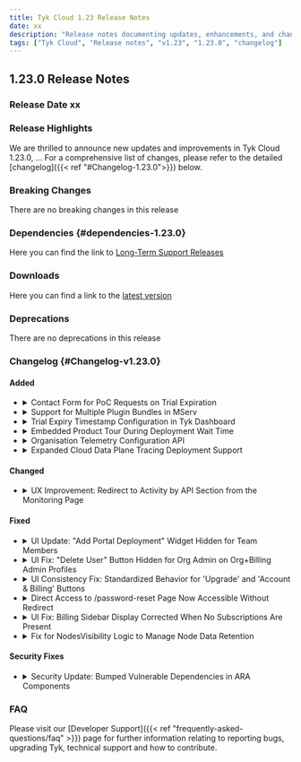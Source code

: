 ```yaml
---
title: Tyk Cloud 1.23 Release Notes
date: xx
description: "Release notes documenting updates, enhancements, and changes for Tyk Cloud version 1.23"
tags: ["Tyk Cloud", "Release notes", "v1.23", "1.23.0", "changelog"]
---
```


## 1.23.0 Release Notes

### Release Date xx

### Release Highlights

We are thrilled to announce new updates and improvements in Tyk Cloud 1.23.0, ... For a comprehensive list of changes, please refer to the detailed [changelog]({{< ref "#Changelog-1.23.0">}}) below.

### Breaking Changes
<!-- Required. Use the following statement if there are no breaking changes, or explain if there are -->

There are no breaking changes in this release

### Dependencies {#dependencies-1.23.0}

Here you can find the link to [Long-Term Support Releases](https://tyk.io/docs/developer-support/special-releases-and-features/long-term-support-releases/)

### Downloads

Here you can find a link to the [latest version](https://github.com/TykTechnologies/mserv/releases/latest)

### Deprecations
<!-- Required. Use the following statement if there are no deprecations, or explain if there are -->
There are no deprecations in this release

### Changelog {#Changelog-v1.23.0}
<!-- Required. The change log should include the following ordered set of sections below that briefly summarise the features, updates and fixed issues of the release.
Here it is important to explain the benefit of each changelog item. As mentioned by James in a previous Slack message (https://tyktech.slack.com/archives/C044R3ZTN6L/p1686812207060839?thread_ts=1686762128.651249&cid=C044R3ZTN6L):
"...it is important to document the customer impact for the work delivered, so we can share it with prospects/install base. For example:
"New Chart delivers x and y benefit to a and b customer use cases. The business impact for them will be this and that" -->

#### Added
<!-- This section should be a bullet point list of new features. Explain:
- The purpose of the new feature
- How does the new feature benefit users?
- Link to documentation of the new feature
- For OSS - Link to the corresponding issue if possible on GitHub to allow the users to see further info.
Each change log item should be expandable. The first line summarises the changelog entry. It should be then possible to expand this to reveal further details about the changelog item. This is achieved using HTML as shown in the example below. -->

<ul>
  <li>
    <details>
      <summary>
        Contact Form for PoC Requests on Trial Expiration
      </summary>
      We've added a HubSpot contact form to facilitate contacting Tyk for a Proof of Concept (PoC) when a trial expires. This new form makes it easier to connect with our team and explore further options once   
      the trial period ends.
    </details>
  </li>

  <li>
    <details>
      <summary>
        Support for Multiple Plugin Bundles in MServ
      </summary>
      MServ now supports multiple plugin bundles, allowing users to manage and deploy various binaries for different plugins. This enhancement provides greater flexibility in plugin configuration and deployment 
      within MServ.
    </details>
  </li>

  <li>
    <details>
      <summary>
        Trial Expiry Timestamp Configuration in Tyk Dashboard 
      </summary>
This update introduces a new configuration option in the Tyk Dashboard to display the remaining trial time for users. With the trial flow now starting directly on the Tyk Dashboard, users can monitor their trial period effectively
    </details>
  </li>

  <li>
    <details>
      <summary>
        Embedded Product Tour During Deployment Wait Time
      </summary>
      We have added an embedded interactive product tour within the deployment screen to guide users through the Tyk Dashboard while they wait for their deployment to complete. This tour provides an overview of key features, helping users explore what they can do next in the dashboard.
    </details>
  </li>

  <li>
    <details>
      <summary>
        Organisation Telemetry Configuration API
      </summary>
A new API endpoint has been implemented for Tyk Cloud that enables organization admins to manage observability provider configurations. This API allows admins to set up, update, view, and delete configurations for OpenTelemetry integrations, providing flexibility in exporting telemetry data from their Tyk Cloud deployments. This is part of a broader Tyk 
    </details>
  </li>

  <li>
    <details>
      <summary>
        Expanded Cloud Data Plane Tracing Deployment Support
      </summary>
The Cloud Data Plane (CDP) deployer has been updated to allow Tyk Cloud users to enable or disable OpenTelemetry tracing in their Tyk Gateway deployments. This feature is in line with Tyk's initiative to improve API observability for SaaS customers and aid in troubleshooting APIs through integrated OpenTelemetry tracing.
    </details>
  </li>
  

  
</ul>

#### Changed
<!-- This should be a bullet-point list of updated features. Explain:
- Why was the update necessary?
- How does the update benefit users?
- Link to documentation of the updated feature
- For OSS - Link to the corresponding issue if possible on GitHub to allow the users to see further info.
Each change log item should be expandable. The first line summarises the changelog entry. It should be then possible to expand this to reveal further details about the changelog item. This is achieved using HTML as shown in the example below. -->

<ul>
  <li>
    <details>
      <summary>
        UX Improvement: Redirect to Activity by API Section from the Monitoring Page
      </summary>
      Users are now redirected to the "Activity by API" section in the Tyk Dashboard upon clicking on the Control Plane (CP) name within the Cloud Monitoring page. This update provides a more seamless 
      transition for users needing detailed activity insights directly from the monitoring interface.
    </details>
  </li>
  
</ul>

#### Fixed
<!-- This section should be a bullet point list that describes the issues fixed in the release. For each fixed issue explain:
- What problem the issue caused
- How was the issue fixed
- Link to (new) documentation created as a result of a fix. For example, a new configuration parameter may have been introduced and documented for the fix
- For OSS - Link to the corresponding issue if possible on GitHub to allow the users to see further info.
Each change log item should be expandable. The first line summarises the changelog entry. It should be then possible to expand this to reveal further details about the changelog item. This is achieved using HTML as shown in the example below. -->

<ul>
  <li>
    <details>
      <summary>
        UI Update: "Add Portal Deployment" Widget Hidden for Team Members
      </summary>
      The "Add Portal Deployment" widget on the Environment page is now hidden for team members, providing a cleaner and more tailored UI experience by limiting portal management options to authorized roles 
      only.
    </details>
  </li>

  <li>
    <details>
      <summary>
        UI Fix: "Delete User" Button Hidden for Org Admin on Org+Billing Admin Profiles
      </summary>
      We have hidden the "Delete User" button for Org Admins when viewing Org+Billing Admin profiles on the Teams page. Previously, Org Admins could see this button but would encounter an error message, "operation on this class is not permitted," when attempting deletion.
    </details>
  </li>

  <li>
    <details>
      <summary>
        UI Consistency Fix: Standardized Behavior for 'Upgrade' and 'Account & Billing' Buttons
      </summary>
We have standardized the behavior for accessing the billing app through the 'Upgrade' and 'Account & Billing' buttons. Previously, clicking the 'Upgrade' button opened the billing app in a new tab, while 'Account & Billing' opened it in the same tab. Now, both buttons open the billing app consistently in the same way
    </details>
  </li>


  <li>
    <details>
      <summary>
        Direct Access to /password-reset Page Now Accessible Without Redirect
      </summary>
Fixed an issue where accessing the /password-reset page directly redirected users to the login page. Now, users can navigate directly to the /password-reset page without being redirected, providing a consistent experience for password-reset requests regardless of how the page is accessed.
    </details>
  </li>

  <li>
    <details>
      <summary>
        UI Fix: Billing Sidebar Display Corrected When No Subscriptions Are Present
      </summary>
We have resolved a display issue in the billing sidebar that occurred when no subscriptions were active. Now, the sidebar menu displays correctly regardless of subscription status, providing a consistent and clear UI for all users.
    </details>
  </li>

  <li>
    <details>
      <summary>
        Fix for NodesVisibility Logic to Manage Node Data Retention
      </summary>
This update addresses a critical bug in the NodesVisibility logic, which previously retained all connected node data indefinitely. The fix ensures that the NodesData array only contains records from the last 7 days, effectively preventing memory spikes and excessive organization records in production environments. This enhancement improves system performance and resource management across all environments.
    </details>
  </li>
  
  
</ul>

#### Security Fixes
<!-- This section should be a bullet point list that should be included when any security fixes have been made in the release, e.g. CVEs. For CVE fixes, consideration needs to be made as follows:
1. Dependency-tracked CVEs - External-tracked CVEs should be included on the release note.
2. Internal scanned CVEs - Refer to the relevant engineering and delivery policy.
For agreed CVE security fixes, provide a link to the corresponding entry on the NIST website. For example:
- Fixed the following CVEs:
    - [CVE-2022-33082](https://nvd.nist.gov/vuln/detail/CVE-2022-33082)
-->
<ul>
  <li>
    <details>
      <summary>
        Security Update: Bumped Vulnerable Dependencies in ARA Components
      </summary>
We have updated vulnerable dependencies across all ARA components to address reported security issues. This update ensures compliance with security standards and reduces potential exposure to known vulnerabilities, aligning the project with best practices for secure dependency management.
    </details>
  </li>
</ul>


### FAQ
Please visit our [Developer Support]({{< ref "frequently-asked-questions/faq" >}}) page for further information relating to reporting bugs, upgrading Tyk, technical support and how to contribute.
